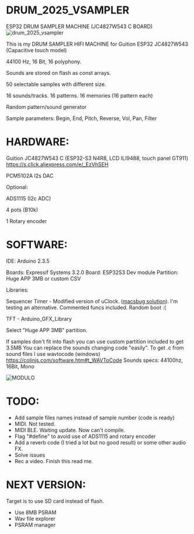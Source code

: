 # DRUM_2025_VSAMPLER
ESP32 DRUM SAMPLER MACHINE (JC4827W543 C BOARD)
![drum_2025_vsampler](https://github.com/user-attachments/assets/3fb7114c-5d6b-4e27-aafa-b983e639490f)

This is my DRUM SAMPLER HIFI MACHINE for Guition ESP32 JC4827W543 (Capacitive touch model)

44100 Hz, 16 Bit, 16 polyphony.

Sounds are stored on flash as const arrays.

50 selectable samples with different size.

16 sounds/tracks. 16 patterns. 16 memories (16 pattern each)

Random pattern/sound generator

Sample parameters: Begin, End, Pitch, Reverse, Vol, Pan, Filter

# HARDWARE:

Guition JC4827W543 C (ESP32-S3 N4R8, LCD ILI9488, touch panel GT911) https://s.click.aliexpress.com/e/_EzVhSEH

PCM5102A I2s DAC

Optional:

ADS1115 (I2c ADC)

4 pots (B10k)

1 Rotary encoder

# SOFTWARE:

IDE: Arduino 2.3.5

Boards: Expressif Systems 3.2.0
Board: ESP32S3 Dev module
Partition: Huge APP 3MB or custom CSV

Libraries:

Sequencer Timer - Modified version of uClock. ([macsbug solution](https://github.com/midilab/uClock/issues/48)). I'm testing an alternative. Commented funcs included. Random boot :(

TFT - Arduino_GFX_Library

Select "Huge APP 3MB" partition.

If samples don't fit into flash you can use custom partition included to get 3.5MB 
You can replace the sounds changing code "easily".
To get .c from sound files I use wavtocode (windows) https://colinjs.com/software.htm#t_WAVToCode
Sounds specs: 44100hz, 16Bit, Mono

![MODULO](https://github.com/user-attachments/assets/4a1d3dbe-8290-43cb-9718-73bc6ba3658f)


# TODO:

- Add sample files names instead of sample number (code is ready)
- MIDI. Not tested.
- MIDI BLE. Waiting update. Now can't compile.
- Flag "#define" to avoid use of ADS1115 and rotary encoder
- Add a reverb code (I tried a lot but no good result) or some other audio FX.
- Solve issues
- Rec a video. Finish this read me.

# NEXT VERSION:
Target is to use SD card instead of flash.
- Use 8MB PSRAM
- Wav file explorer
- PSRAM manager

